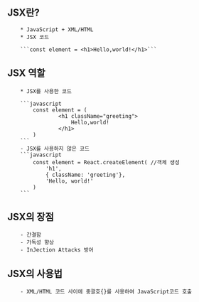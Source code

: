 ## JSX란?

        * JavaScript + XML/HTML
        * JSX 코드

        ```const element = <h1>Hello,world!</h1>```

## JSX 역할

        * JSX를 사용한 코드

        ```javascript
            const element = (
                    <h1 className="greeting">
                        Hello,world!
                    </h1>
            )
        ```
        - JSX를 사용하지 않은 코드
        ```javascript
            const element = React.createElement( //객체 생성
                'h1',
                { className: 'greeting'},
                'Hello, world!'
            )
        ```

## JSX의 장점

        - 간결함
        - 가독성 향상
        - InJection Attacks 방어

## JSX의 사용법

        - XML/HTML 코드 사이에 중괄호{}를 사용하여 JavaScript코드 호출
